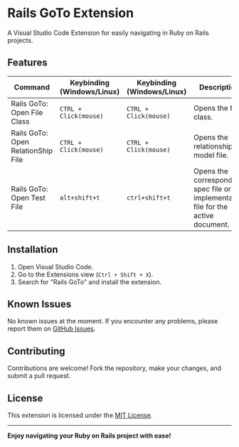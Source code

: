 # Rails GoTo Extension

A Visual Studio Code Extension for easily navigating in Ruby on Rails projects.

## Features

| Command | Keybinding (Windows/Linux) | Keybinding (Windows/Linux) | Description |
| ------- | -------- | -------- | -------- |
| Rails GoTo: Open File Class | `CTRL + Click(mouse)` | `CTRL + Click(mouse)` | Opens the file class. |
| Rails GoTo: Open RelationShip File  | `CTRL + Click(mouse)` | `CTRL + Click(mouse)` | Opens the relationship model file. |
| Rails GoTo: Open Test File  | `alt+shift+t` | `ctrl+shift+t` | Opens the corresponding spec file or the implementation file for the active document. |

## Installation

1. Open Visual Studio Code.
2. Go to the Extensions view (`Ctrl + Shift + X`).
3. Search for "Rails GoTo" and install the extension.

## Known Issues

No known issues at the moment. If you encounter any problems, please report them on [GitHub Issues](https://github.com/LukasPol/vscode-rails-go-to/issues).

## Contributing

Contributions are welcome! Fork the repository, make your changes, and submit a pull request.

## License

This extension is licensed under the [MIT License](LICENSE).

---

**Enjoy navigating your Ruby on Rails project with ease!**
